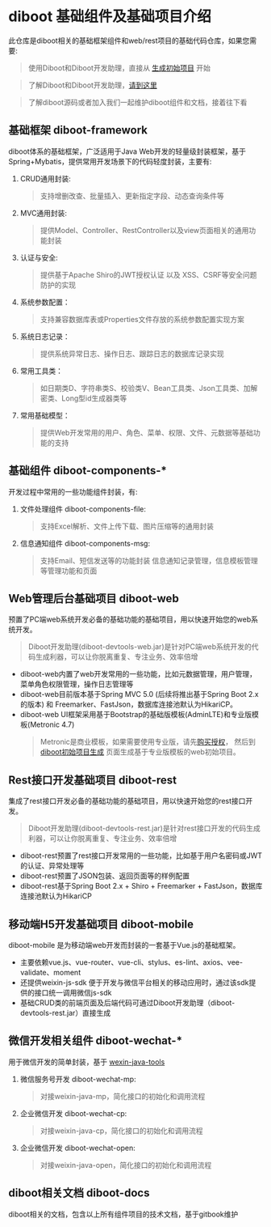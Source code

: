 # diboot 基础组件及基础项目介绍
此仓库是diboot相关的基础框架组件和web/rest项目的基础代码仓库，如果您需要: 
 > 使用Diboot和Diboot开发助理，直接从 [生成初始项目](http://devtools.diboot.com/diboot-api/html/start.html) 开始
 
 > 了解Diboot和Diboot开发助理，[请到这里](http://www.diboot.com/)
 
 > 了解diboot源码或者加入我们一起维护diboot组件和文档，接着往下看

## 基础框架 diboot-framework
diboot体系的基础框架，广泛适用于Java Web开发的轻量级封装框架，基于Spring+Mybatis，提供常用开发场景下的代码轻度封装，主要有:
1. CRUD通用封装: 
    > 支持增删改查、批量插入、更新指定字段、动态查询条件等
2. MVC通用封装: 
    > 提供Model、Controller、RestController以及view页面相关的通用功能封装
3. 认证与安全: 
    > 提供基于Apache Shiro的JWT授权认证 以及 XSS、CSRF等安全问题防护的实现
4. 系统参数配置：
    > 支持兼容数据库表或Properties文件存放的系统参数配置实现方案
5. 系统日志记录：
    > 提供系统异常日志、操作日志、跟踪日志的数据库记录实现
6. 常用工具类：
    > 如日期类D、字符串类S、校验类V、Bean工具类、Json工具类、加解密类、Long型id生成器类等
7. 常用基础模型：
    > 提供Web开发常用的用户、角色、菜单、权限、文件、元数据等基础功能的支持

## 基础组件 diboot-components-*
开发过程中常用的一些功能组件封装，有:
1. 文件处理组件 diboot-components-file: 
    > 支持Excel解析、文件上传下载、图片压缩等的通用封装
2. 信息通知组件 diboot-components-msg: 
    > 支持Email、短信发送等的功能封装
    > 信息通知记录管理，信息模板管理等管理功能和页面    

## Web管理后台基础项目 diboot-web
预置了PC端web系统开发必备的基础功能的基础项目，用以快速开始您的web系统开发。
> Diboot开发助理(diboot-devtools-web.jar)是针对PC端web系统开发的代码生成利器，可以让你脱离重复、专注业务、效率倍增

* diboot-web内置了web开发常用的一些功能，比如元数据管理，用户管理，菜单角色权限管理，操作日志管理等
* diboot-web目前版本基于Spring MVC 5.0 (后续将推出基于Spring Boot 2.x的版本) 和 Freemarker、FastJson，数据库连接池默认为HikariCP。
* diboot-web UI框架采用基于Bootstrap的基础版模板(AdminLTE)和专业版模板(Metronic 4.7)
    > Metronic是商业模板，如果需要使用专业版，请先[购买授权](https://themeforest.net/item/metronic-responsive-admin-dashboard-template/4021469)，
      然后到 [diboot初始项目生成](http://devtools.diboot.com/diboot-api/html/start.html) 页面生成基于专业版模板的web初始项目。
        
## Rest接口开发基础项目 diboot-rest
集成了rest接口开发必备的基础功能的基础项目，用以快速开始您的rest接口开发。
> Diboot开发助理(diboot-devtools-rest.jar)是针对rest接口开发的代码生成利器，可以让你脱离重复、专注业务、效率倍增
  
* diboot-rest预置了rest接口开发常用的一些功能，比如基于用户名密码或JWT的认证、异常处理等
* diboot-rest预置了JSON包装、返回页面等的样例配置
* diboot-rest基于Spring Boot 2.x + Shiro + Freemarker + FastJson，数据库连接池默认为HikariCP
 
## 移动端H5开发基础项目 diboot-mobile
diboot-mobile 是为移动端web开发而封装的一套基于Vue.js的基础框架。

* 主要依赖vue.js、vue-router、vue-cli、stylus、es-lint、axios、vee-validate、moment
* 还提供weixin-js-sdk 便于开发与微信平台相关的移动应用时，通过该sdk提供的接口统一调用微信js-sdk
* 基础CRUD类的前端页面及后端代码可通过Diboot开发助理（diboot-devtools-rest.jar）直接生成

## 微信开发相关组件 diboot-wechat-*
  用于微信开发的简单封装，基于 [wexin-java-tools](https://github.com/wechat-group/weixin-java-tools)
1. 微信服务号开发 diboot-wechat-mp: 
    > 对接weixin-java-mp，简化接口的初始化和调用流程
2. 企业微信开发 diboot-wechat-cp: 
    > 对接weixin-java-cp，简化接口的初始化和调用流程
3. 企业微信开发 diboot-wechat-open: 
    > 对接weixin-java-open，简化接口的初始化和调用流程

## diboot相关文档 diboot-docs
diboot相关的文档，包含以上所有组件项目的技术文档，基于gitbook维护
